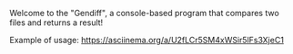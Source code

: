 Welcome to the "Gendiff", a console-based program that compares two files and returns a result!

Example of usage:
https://asciinema.org/a/U2fLCr5SM4xWSir5lFs3XjeC1
